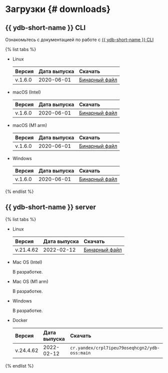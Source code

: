 # Загрузки {# downloads}

## {{ ydb-short-name }} CLI

Ознакомьтесь с документацией по работе с [{{ ydb-short-name }} CLI](../reference/ydb-cli/index.md)

{% list tabs %}

- Linux

  Версия | Дата выпуска | Скачать
  :--- | :--- | :---
  v.1.6.0 | 2020-06-01 | [Бинарный файл](https://storage.yandexcloud.net/yandexcloud-ydb/release/1.6.0/linux/amd64/ydb)

- macOS (Intel)
 
  Версия | Дата выпуска | Скачать
  :--- | :--- | :---
  v.1.6.0 | 2020-06-01 | [Бинарный файл](https://storage.yandexcloud.net/yandexcloud-ydb/release/1.6.0/darwin/amd64/ydb)

- macOS (M1 arm)

  Версия | Дата выпуска | Скачать
  :--- | :--- | :---
  v.1.6.0 | 2020-06-01 | [Бинарный файл](https://storage.yandexcloud.net/yandexcloud-ydb/release/1.6.0/darwin/arm64/ydb)

- Windows

  Версия | Дата выпуска | Скачать
  :--- | :--- | :---
  v.1.6.0 | 2020-06-01 | [Бинарный файл](https://storage.yandexcloud.net/yandexcloud-ydb/release/1.6.0/windows/amd64/ydb.exe)

{% endlist %}

## {{ ydb-short-name }} server

{% list tabs %}

- Linux

  Версия | Дата выпуска | Скачать
  :--- | :--- | :---
  v.21.4.62 | 2022-02-12 | [Бинарный файл](https://binaries.ydb.tech/ydbd-main-linux-amd64.tar.gzx)

- Mac OS (Intel)

  В разработке.

- Mac OS (M1 arm)

  В разработке.

- Windows

  В разработке.

- Docker

  Версия | Дата выпуска | Скачать
  :--- | :--- | :---
  v.24.4.62 | 2022-02-12 | `cr.yandex/crpl7ipeu79oseqhcgn2/ydb-oss:main`

{% endlist %}



